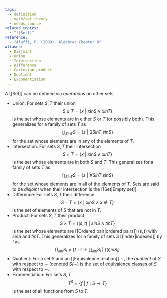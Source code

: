```yaml
---
tags:
  - definition
  - math/set_theory
  - needs_source
related topics:
  - "[[Set]]"
reference:
  - "Aluffi, P. (2009). Algebra: Chapter 0"
aliases:
  - Disjoint
  - Union
  - Intersection
  - Difference
  - Cartesian product
  - Quotient
  - Exponentiation
---
```

A [[Set]] can be defined via _operations_ on other sets. 
- Union:
	For sets $S,T$ their union$$
		S\cup T=\{x\ |\ x in S \lor x in T\}
	$$is the set whose elements are in either $S$ or $T$ (or possibly both). This generalizes for a family of sets $T$ as$$
		\bigcup_{S in T} S = \{s\ |\ \exists S in T.s in S\}
	$$for the set whose elements are in any of the elements of $T$.
- Intersection:
	For sets $S,T$ their intersection$$
		S\cap T = \{x\ |\ x in S \land x in T\}
	$$is the set whose elements are in both $S$ and $T$. This generalizes for a family of sets $T$ as$$
		\bigcap_{S in T} S=\{s\ |\ \forall S in T. s in S\}
	$$for the set whose elements are in all of the elements of $T$. Sets are said to be _disjoint_ when their intersection is the [[Set|Empty set]].
- Difference:
	For sets $S,T$ their difference$$
		S-T = \{x\ |\ x in S \land x\notin T\}
	$$is the set of elements of $S$ that are not in $T$.
- Product:
	For sets $S,T$ their product$$
		S\times T = \{(s,t)\ |\ s in S \land t in T\}
	$$is the set whose elements are [[Ordered pair|ordered pairs]] $(s,t)$ with $s in S$ and $t in T$. This generalizes for a family of sets $S$ [[Index|indexed]] by $I$ as$$
		\prod_{i in I} S_i = \left.\left\{ f:I\to\bigcup_{i in I}S_i\ \right|\ f(i) in S_i\right\}
	$$
- Quotient:
	For a set $S$ and an [[Equivalence relation]] $\sim$, the _quotient_ of $S$ with respect to $\sim$ (denoted $S/\sim$) is the set of equivalence classes of $S$ with respect to $\sim$.
- Exponentiation:
	For sets $S,T$$$
		T^S = \{f\ |\ f: S\to T\}
	$$is the set of all functions from $S$ to $T$.